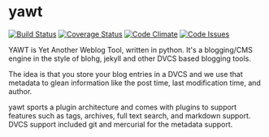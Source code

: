 yawt
====
[![Build Status](https://travis-ci.org/drivet/yawt.svg?branch=master)](https://travis-ci.org/drivet/yawt)
[![Coverage Status](https://coveralls.io/repos/drivet/yawt/badge.svg?branch=master)](https://coveralls.io/r/drivet/yawt?branch=master)
[![Code Climate](https://codeclimate.com/github/drivet/yawt/badges/gpa.svg)](https://codeclimate.com/github/drivet/yawt)
[![Code Issues](https://www.quantifiedcode.com/api/v1/project/488dc46113bb49bf8b676f844c8b9315/badge.svg)](https://www.quantifiedcode.com/app/project/488dc46113bb49bf8b676f844c8b9315)

YAWT is Yet Another Weblog Tool, written in python. It's a blogging/CMS
engine in the style of blohg, jekyll and other DVCS based blogging tools.

The idea is that you store your blog entries in a DVCS and we use that
metadata to glean information like the post time, last modification time,
and author.  

yawt sports a plugin architecture and comes with plugins to support features
such as tags, archives, full text search, and markdown support.  DVCS
support included git and mercurial for the metadata support.
